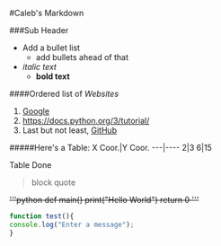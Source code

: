 #Caleb's Markdown

###Sub Header
* Add a bullet list
    * add bullets ahead of that
* *italic text*
    * **bold text**
    
 ####Ordered list of *Websites*
 1. [Google](https://www.google.com/)
 2. https://docs.python.org/3/tutorial/
 3. Last but not least, [GitHub](https://github.com/)
 
 #####Here's a Table:
 X Coor.|Y Coor.
 ---|----
 2|3
 6|15
 
 Table Done
 
 >block quote
 
<del>'''python def main()
    print("Hello World")
    return 0
'''
</del>

```javascript 
function test(){
console.log("Enter a message");
}
```